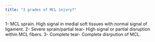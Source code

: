 ```yaml
---
title: "3 grades of MCL injury?"
---
```

1- MCL sprain. High signal in medial soft tissues with normal signal of ligament. 2- Severe sprain/partial tear- High signal or partial disruption within MCL fibers. 3- Complete tear- Complete disrpution of MCL.

